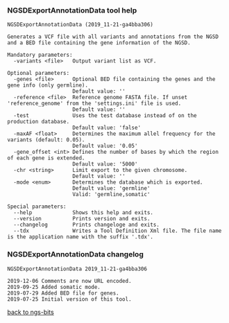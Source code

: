 ### NGSDExportAnnotationData tool help
	NGSDExportAnnotationData (2019_11-21-ga4bba306)
	
	Generates a VCF file with all variants and annotations from the NGSD and a BED file containing the gene information of the NGSD.
	
	Mandatory parameters:
	  -variants <file>   Output variant list as VCF.
	
	Optional parameters:
	  -genes <file>      Optional BED file containing the genes and the gene info (only germline).
	                     Default value: ''
	  -reference <file>  Reference genome FASTA file. If unset 'reference_genome' from the 'settings.ini' file is used.
	                     Default value: ''
	  -test              Uses the test database instead of on the production database.
	                     Default value: 'false'
	  -maxAF <float>     Determines the maximum allel frequency for the variants (default: 0.05).
	                     Default value: '0.05'
	  -gene_offset <int> Defines the number of bases by which the region of each gene is extended.
	                     Default value: '5000'
	  -chr <string>      Limit export to the given chromosome.
	                     Default value: ''
	  -mode <enum>       Determines the database which is exported.
	                     Default value: 'germline'
	                     Valid: 'germline,somatic'
	
	Special parameters:
	  --help             Shows this help and exits.
	  --version          Prints version and exits.
	  --changelog        Prints changeloge and exits.
	  --tdx              Writes a Tool Definition Xml file. The file name is the application name with the suffix '.tdx'.
	
### NGSDExportAnnotationData changelog
	NGSDExportAnnotationData 2019_11-21-ga4bba306
	
	2019-12-06 Comments are now URL encoded.
	2019-09-25 Added somatic mode.
	2019-07-29 Added BED file for genes.
	2019-07-25 Initial version of this tool.
[back to ngs-bits](https://github.com/imgag/ngs-bits)
